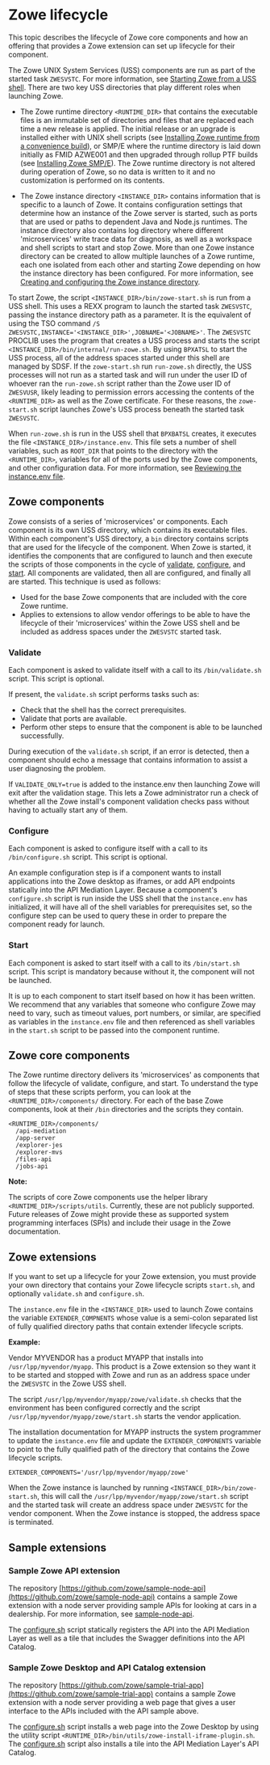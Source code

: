# Zowe lifecycle

This topic describes the lifecycle of Zowe core components and how an offering that provides a Zowe extension can set up lifecycle for their component.  

The Zowe UNIX System Services (USS) components are run as part of the started task `ZWESVSTC`. For more information, see [Starting Zowe from a USS shell](../user-guide/configure-zowe-server.md#option-1-starting-zowe-from-a-uss-shell). There are two key USS directories that play different roles when launching Zowe.  

- The Zowe runtime directory `<RUNTIME_DIR>` that contains the executable files is an immutable set of directories and files that are replaced each time a new release is applied.  The initial release or an upgrade is installed either with UNIX shell scripts (see [Installing Zowe runtime from a convenience build](../user-guide/install-zowe-zos-convenience-build.md)), or SMP/E where the runtime directory is laid down initially as FMID AZWE001 and then upgraded through rollup PTF builds (see [Installing Zowe SMP/E](../user-guide/install-zowe-smpe.md)).  The Zowe runtime directory is not altered during operation of Zowe, so no data is written to it and no customization is performed on its contents.  

- The Zowe instance directory `<INSTANCE_DIR>` contains information that is specific to a launch of Zowe.  It contains configuration settings that determine how an instance of the Zowe server is started, such as ports that are used or paths to dependent Java and Node.js runtimes.  The instance directory also contains log directory where different 'microservices' write trace data for diagnosis, as well as a workspace and shell scripts to start and stop Zowe.  More than one Zowe instance directory can be created to allow multiple launches of a Zowe runtime, each one isolated from each other and starting Zowe depending on how the instance directory has been configured. For more information, see [Creating and configuring the Zowe instance directory](../user-guide/configure-instance-directory.md).

To start Zowe, the script `<INSTANCE_DIR>/bin/zowe-start.sh` is run from a USS shell.  This uses a REXX program to launch the started task `ZWESVSTC`, passing the instance directory path as a parameter.  It is the equivalent of using the TSO command `/S ZWESVSTC,INSTANCE='<INSTANCE_DIR>',JOBNAME='<JOBNAME>'`.  The `ZWESVSTC` PROCLIB uses the program that creates a USS process and starts the script `<INSTANCE_DIR>/bin/internal/run-zowe.sh`.  By using `BPXATSL` to start the USS process, all of the address spaces started under this shell are managed by SDSF.  If the `zowe-start.sh` run `run-zowe.sh` directly, the USS processes will not run as a started task and will run under the user ID of whoever ran the `run-zowe.sh` script rather than the Zowe user ID of `ZWESVUSR`, likely leading to permission errors accessing the contents of the `<RUNTIME_DIR>` as well as the Zowe certificate. For these reasons, the `zowe-start.sh` script launches Zowe's USS process beneath the started task `ZWESVSTC`.  

When `run-zowe.sh` is run in the USS shell that `BPXBATSL` creates, it executes the file `<INSTANCE_DIR>/instance.env`.  This file sets a number of shell variables, such as `ROOT_DIR` that points to the directory with the `<RUNTIME_DIR>`, variables for all of the ports used by the Zowe components, and other configuration data. For more information, see [Reviewing the instance.env file](../user-guide/configure-instance-directory.md#reviewing-the-instance.env-file).

## Zowe components

Zowe consists of a series of 'microservices' or components.  Each component is its own USS directory, which contains its executable files. Within each component's USS directory, a `bin` directory contains scripts that are used for the lifecycle of the component.  When Zowe is started, it identifies the components that are configured to launch and then execute the scripts of those components in the cycle of [validate](#validate), [configure](#configure), and [start](#start).  All components are validated, then all are configured, and finally all are started.  This technique is used as follows: 
- Used for the base Zowe components that are included with the core Zowe runtime.
- Applies to extensions to allow vendor offerings to be able to have the lifecycle of their 'microservices' within the Zowe USS shell and be included as address spaces under the `ZWESVSTC` started task.

### Validate

Each component is asked to validate itself with a call to its `/bin/validate.sh` script.  This script is optional.  

If present, the `validate.sh` script performs tasks such as:
- Check that the shell has the correct prerequisites.
- Validate that ports are available.
- Perform other steps to ensure that the component is able to be launched successfully.

During execution of the `validate.sh` script, if an error is detected, then a component should echo a message that contains information to assist a user diagnosing the problem.

If `VALIDATE_ONLY=true` is added to the instance.env then launching Zowe will exit after the validation stage. This lets a Zowe administrator run a check of whether all the Zowe install's component validation checks pass without having to actually start any of them.

### Configure

Each component is asked to configure itself with a call to its `/bin/configure.sh` script.  This script is optional.  

An example configuration step is if a component wants to install applications into the Zowe desktop as iframes, or add API endpoints statically into the API Mediation Layer.  Because a component's `configure.sh` script is run inside the USS shell that the `instance.env` has initialized, it will have all of the shell variables for prerequisites set, so the configure step can be used to query these in order to prepare the component ready for launch.  

### Start

Each component is asked to start itself with a call to its `/bin/start.sh` script.  This script is mandatory because without it, the component will not be launched.

It is up to each component to start itself based on how it has been written.  We recommend that any variables that someone who configure Zowe may need to vary, such as timeout values, port numbers, or similar, are specified as variables in the `instance.env` file and then referenced as shell variables in the `start.sh` script to be passed into the component runtime.

## Zowe core components

The Zowe runtime directory delivers its 'microservices' as components that follow the lifecycle of validate, configure, and start.  To understand the type of steps that these scripts perform, you can look at the `<RUNTIME_DIR>/components/` directory. For each of the base Zowe components, look at their `/bin` directories and the scripts they contain.

```
<RUNTIME_DIR>/components/
  /api-mediation
  /app-server
  /explorer-jes
  /explorer-mvs
  /files-api
  /jobs-api
```

**Note:**

The scripts of core Zowe components use the helper library `<RUNTIME_DIR>/scripts/utils`.  Currently, these are not publicly supported. Future releases of Zowe might provide these as supported system programming interfaces (SPIs) and include their usage in the Zowe documentation.  

## Zowe extensions

If you want to set up a lifecycle for your Zowe extension, you must provide your own directory that contains your Zowe lifecycle scripts `start.sh`, and optionally `validate.sh` and `configure.sh`.

The `instance.env` file in the `<INSTANCE_DIR>` used to launch Zowe contains the variable `EXTENDER_COMPNENTS` whose value is a semi-colon separated list of fully qualified directory paths that contain extender lifecycle scripts.

**Example:**

Vendor MYVENDOR has a product MYAPP that installs into `/usr/lpp/myvendor/myapp`.  This product is a Zowe extension so they want it to be started and stopped with Zowe and run as an address space under the `ZWESVSTC` in the Zowe USS shell.   

The script `/usr/lpp/myvendor/myapp/zowe/validate.sh` checks that the environment has been configured correctly and the script `/usr/lpp/myvendor/myapp/zowe/start.sh` starts the vendor application.

The installation documentation for MYAPP instructs the system programmer to update the `instance.env` file and update the `EXTENDER_COMPONENTS` variable to point to the fully qualified path of the directory that contains the Zowe lifecycle scripts.

```
EXTENDER_COMPONENTS='/usr/lpp/myvendor/myapp/zowe'
```

When the Zowe instance is launched by running `<INSTANCE_DIR>/bin/zowe-start.sh`, this will call the `/usr/lpp/myvendor/myapp/zowe/start.sh` script and the started task will create an address space under `ZWESVSTC` for the vendor component.  When the Zowe instance is stopped, the address space is terminated.

## Sample extensions

### Sample Zowe API extension

The repository [https://github.com/zowe/sample-node-api](https://github.com/zowe/sample-node-api) contains a sample Zowe extension with a node server providing sample APIs for looking at cars in a dealership. For more information, see [sample-node-api](https://github.com/zowe/sample-node-api/blob/master/README.md).  

The [configure.sh](https://github.com/zowe/sample-node-api/blob/master/bin/configure.sh) script statically registers the API into the API Mediation Layer as well as a tile that includes the Swagger definitions into the API Catalog.

### Sample Zowe Desktop and API Catalog extension

The repository [https://github.com/zowe/sample-trial-app](https://github.com/zowe/sample-trial-app) contains a sample Zowe extension with a node server providing a web page that gives a user interface to the APIs included with the API sample above.  

The [configure.sh](https://github.com/zowe/sample-trial-app/blob/master/bin/configure.sh) script installs a web page into the Zowe Desktop by using the utility script `<RUNTIME_DIR>/bin/utils/zowe-install-iframe-plugin.sh`.  The [configure.sh](https://github.com/zowe/sample-trial-app/blob/master/bin/configure.sh) script also installs a tile into the API Mediation Layer's API Catalog.

